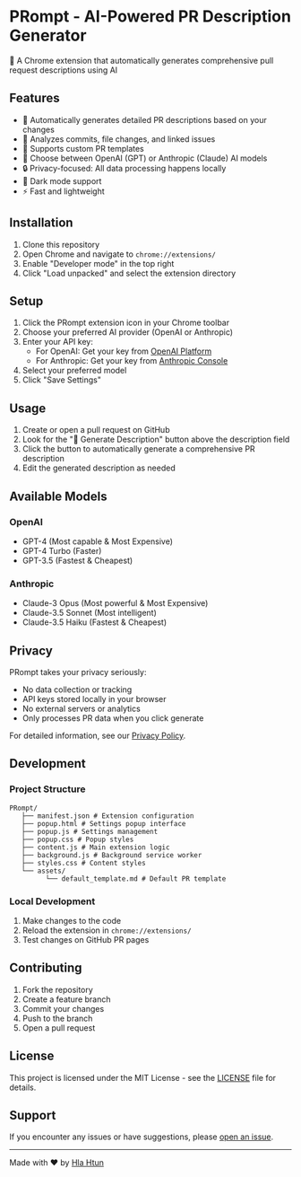 # PRompt - AI-Powered PR Description Generator

🤖 A Chrome extension that automatically generates comprehensive pull request descriptions using AI

## Features

- 🎯 Automatically generates detailed PR descriptions based on your changes
- 🔄 Analyzes commits, file changes, and linked issues
- 📝 Supports custom PR templates
- 🤖 Choose between OpenAI (GPT) or Anthropic (Claude) AI models
- 🔒 Privacy-focused: All data processing happens locally
- 🎨 Dark mode support
- ⚡ Fast and lightweight

## Installation

1. Clone this repository
2. Open Chrome and navigate to `chrome://extensions/`
3. Enable "Developer mode" in the top right
4. Click "Load unpacked" and select the extension directory

## Setup

1. Click the PRompt extension icon in your Chrome toolbar
2. Choose your preferred AI provider (OpenAI or Anthropic)
3. Enter your API key:
    - For OpenAI: Get your key from [OpenAI Platform](https://platform.openai.com/api-keys)
    - For Anthropic: Get your key from [Anthropic Console](https://console.anthropic.com/)
4. Select your preferred model
5. Click "Save Settings"

## Usage

1. Create or open a pull request on GitHub
2. Look for the "🤖 Generate Description" button above the description field
3. Click the button to automatically generate a comprehensive PR description
4. Edit the generated description as needed

## Available Models

### OpenAI
- GPT-4 (Most capable & Most Expensive)
- GPT-4 Turbo (Faster)
- GPT-3.5 (Fastest & Cheapest)

### Anthropic
- Claude-3 Opus (Most powerful & Most Expensive)
- Claude-3.5 Sonnet (Most intelligent)
- Claude-3.5 Haiku (Fastest & Cheapest)

## Privacy

PRompt takes your privacy seriously:
- No data collection or tracking
- API keys stored locally in your browser
- No external servers or analytics
- Only processes PR data when you click generate

For detailed information, see our [Privacy Policy](PRIVACY.md).

## Development

### Project Structure
```
PRompt/
   ├── manifest.json # Extension configuration
   ├── popup.html # Settings popup interface
   ├── popup.js # Settings management
   ├── popup.css # Popup styles
   ├── content.js # Main extension logic
   ├── background.js # Background service worker
   ├── styles.css # Content styles
   └── assets/
         └── default_template.md # Default PR template
```

### Local Development

1. Make changes to the code
2. Reload the extension in `chrome://extensions/`
3. Test changes on GitHub PR pages

## Contributing

1. Fork the repository
2. Create a feature branch
3. Commit your changes
4. Push to the branch
5. Open a pull request

## License

This project is licensed under the MIT License - see the [LICENSE](LICENSE) file for details.

## Support

If you encounter any issues or have suggestions, please [open an issue](https://github.com/HlaKarki/PRompt/issues).

---

Made with ❤️ by <a href="https://github.com/HlaKarki">Hla Htun</a>